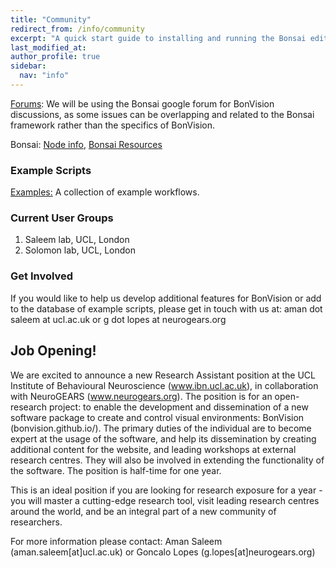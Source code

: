 ```yaml
---
title: "Community"
redirect_from: /info/community
excerpt: "A quick start guide to installing and running the Bonsai editor."
last_modified_at: 
author_profile: true
sidebar:
  nav: "info"
---
```

[Forums](https://groups.google.com/forum/#!forum/bonsai-users): We will be using the Bonsai google forum for BonVision discussions, as some issues can be overlapping and related to the Bonsai framework rather than the specifics of BonVision. [<Issues>](https://docs.google.com/document/d/1E-9zvr7HRs2WJzgaSD3-eQoQBEoej2nCy3y4QBgNC7k/edit?usp=sharing)

Bonsai: [Node info](https://bonsai-rx.org//docs/observables/), [Bonsai Resources](https://bonsai-rx.org//resources/)

### Example Scripts

[Examples:](https://github.com/amansaleem/BonVision/tree/master/bonVision%20Examples)
A collection of example workflows.

### Current User Groups
1. Saleem lab, UCL, London
2. Solomon lab, UCL, London

### Get Involved
If you would like to help us develop additional features for BonVision or add to the database of example scripts, please get in touch with us at: aman dot saleem at ucl.ac.uk or g dot lopes at neurogears.org

## Job Opening!
We are excited to announce a new Research Assistant position at the UCL Institute of Behavioural Neuroscience (www.ibn.ucl.ac.uk), in collaboration with NeuroGEARS (www.neurogears.org). The position is for an open-research project: to enable the development and dissemination of a new software package to create and control visual environments: BonVision (bonvision.github.io/). The primary duties of the individual are to become expert at the usage of the software, and help its dissemination by creating additional content for the website, and leading workshops at external research centres. They will also be involved in extending the functionality of the software. The position is half-time for one year. 

This is an ideal position if you are looking for research exposure for a year - you will master a cutting-edge research tool, visit leading research centres around the world, and be an integral part of a new community of researchers.

For more information please contact: Aman Saleem (aman.saleem[at]ucl.ac.uk) or Goncalo Lopes (g.lopes[at]neurogears.org)
